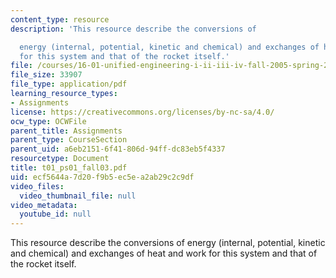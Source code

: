 ```yaml
---
content_type: resource
description: 'This resource describe the conversions of

  energy (internal, potential, kinetic and chemical) and exchanges of heat and work
  for this system and that of the rocket itself.'
file: /courses/16-01-unified-engineering-i-ii-iii-iv-fall-2005-spring-2006/ecf5644a7d20f9b5ec5ea2ab29c2c9df_t01_ps01_fall03.pdf
file_size: 33907
file_type: application/pdf
learning_resource_types:
- Assignments
license: https://creativecommons.org/licenses/by-nc-sa/4.0/
ocw_type: OCWFile
parent_title: Assignments
parent_type: CourseSection
parent_uid: a6eb2151-6f41-806d-94ff-dc83eb5f4337
resourcetype: Document
title: t01_ps01_fall03.pdf
uid: ecf5644a-7d20-f9b5-ec5e-a2ab29c2c9df
video_files:
  video_thumbnail_file: null
video_metadata:
  youtube_id: null
---
```

This resource describe the conversions of
energy (internal, potential, kinetic and chemical) and exchanges of heat and work for this system and that of the rocket itself.